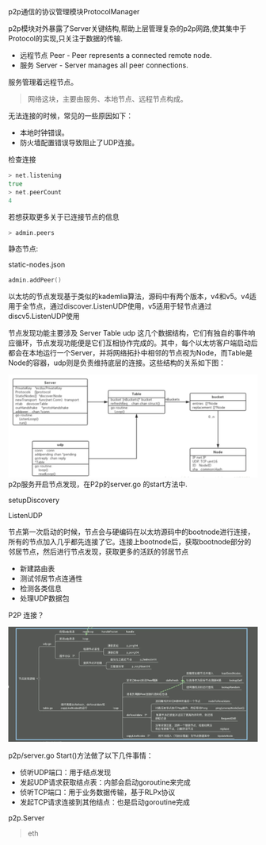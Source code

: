 p2p通信的协议管理模块ProtocolManager

p2p模块对外暴露了Server关键结构,帮助上层管理复杂的p2p网路,使其集中于Protocol的实现,只关注于数据的传输.

* 远程节点 Peer - Peer represents a connected remote node.
* 服务 Server - Server manages all peer connections.

服务管理着远程节点。

> 网络这块，主要由服务、本地节点、远程节点构成。

无法连接的时候，常见的一些原因如下：

* 本地时钟错误。
* 防火墙配置错误导致阻止了UDP连接。

检查连接

```go
> net.listening
true
> net.peerCount
4
```

若想获取更多关于已连接节点的信息

```go
> admin.peers
```

静态节点:

static-nodes.json

```go
admin.addPeer()
```

以太坊的节点发现基于类似的kademlia算法，源码中有两个版本，v4和v5。v4适用于全节点，通过discover.ListenUDP使用，v5适用于轻节点通过discv5.ListenUDP使用

节点发现功能主要涉及 Server Table udp 这几个数据结构，它们有独自的事件响应循环，节点发现功能便是它们互相协作完成的。其中，每个以太坊客户端启动后都会在本地运行一个Server，并将网络拓扑中相邻的节点视为Node，而Table是Node的容器，udp则是负责维持底层的连接。这些结构的关系如下图：

![](/assets/server-table-udp.png)p2p服务开启节点发现，在P2p的server.go 的start方法中.

setupDiscovery

ListenUDP

节点第一次启动的时候，节点会与硬编码在以太坊源码中的bootnode进行连接，所有的节点加入几乎都先连接了它。连接上bootnode后，获取bootnode部分的邻居节点，然后进行节点发现，获取更多的活跃的邻居节点

* 新建路由表
* 测试邻居节点连通性
* 检测各类信息
* 处理UDP数据包

P2P 连接？

![](/assets/p2p-xmind.png)

p2p/server.go Start\(\)方法做了以下几件事情：

* 侦听UDP端口：用于结点发现
* 发起UDP请求获取结点表：内部会启动goroutine来完成
* 侦听TCP端口：用于业务数据传输，基于RLPx协议
* 发起TCP请求连接到其他结点：也是启动goroutine完成

p2p.Server

> eth



